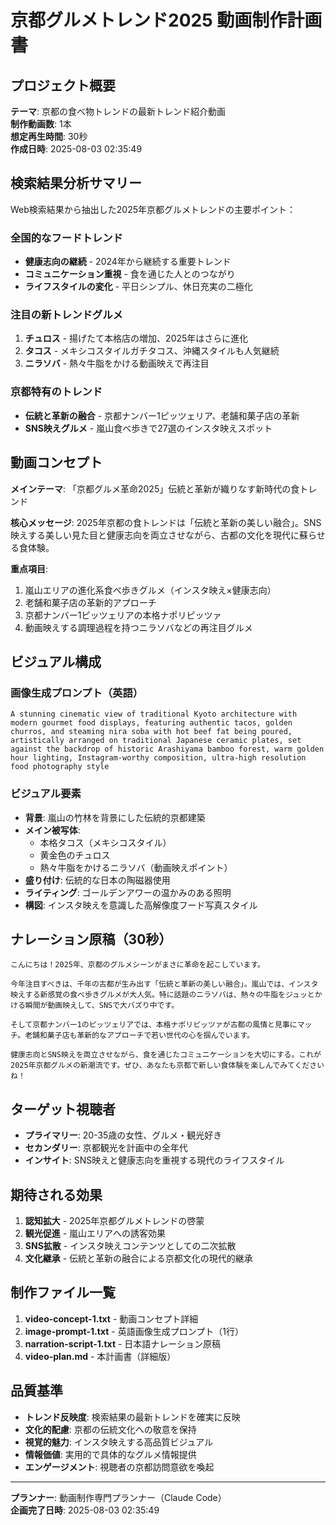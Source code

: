 # 京都グルメトレンド2025 動画制作計画書

## プロジェクト概要

**テーマ**: 京都の食べ物トレンドの最新トレンド紹介動画  
**制作動画数**: 1本  
**想定再生時間**: 30秒  
**作成日時**: 2025-08-03 02:35:49  

## 検索結果分析サマリー

Web検索結果から抽出した2025年京都グルメトレンドの主要ポイント：

### 全国的なフードトレンド
- **健康志向の継続** - 2024年から継続する重要トレンド
- **コミュニケーション重視** - 食を通じた人とのつながり
- **ライフスタイルの変化** - 平日シンプル、休日充実の二極化

### 注目の新トレンドグルメ
1. **チュロス** - 揚げたて本格店の増加、2025年はさらに進化
2. **タコス** - メキシコスタイルガチタコス、沖縄スタイルも人気継続
3. **ニラソバ** - 熱々牛脂をかける動画映えで再注目

### 京都特有のトレンド
- **伝統と革新の融合** - 京都ナンバー1ピッツェリア、老舗和菓子店の革新
- **SNS映えグルメ** - 嵐山食べ歩きで27選のインスタ映えスポット

## 動画コンセプト

**メインテーマ**: 「京都グルメ革命2025」伝統と革新が織りなす新時代の食トレンド

**核心メッセージ**: 
2025年京都の食トレンドは「伝統と革新の美しい融合」。SNS映えする美しい見た目と健康志向を両立させながら、古都の文化を現代に蘇らせる食体験。

**重点項目**:
1. 嵐山エリアの進化系食べ歩きグルメ（インスタ映え×健康志向）
2. 老舗和菓子店の革新的アプローチ
3. 京都ナンバー1ピッツェリアの本格ナポリピッツァ
4. 動画映えする調理過程を持つニラソバなどの再注目グルメ

## ビジュアル構成

### 画像生成プロンプト（英語）
```
A stunning cinematic view of traditional Kyoto architecture with modern gourmet food displays, featuring authentic tacos, golden churros, and steaming nira soba with hot beef fat being poured, artistically arranged on traditional Japanese ceramic plates, set against the backdrop of historic Arashiyama bamboo forest, warm golden hour lighting, Instagram-worthy composition, ultra-high resolution food photography style
```

### ビジュアル要素
- **背景**: 嵐山の竹林を背景にした伝統的京都建築
- **メイン被写体**: 
  - 本格タコス（メキシコスタイル）
  - 黄金色のチュロス
  - 熱々牛脂をかけるニラソバ（動画映えポイント）
- **盛り付け**: 伝統的な日本の陶磁器使用
- **ライティング**: ゴールデンアワーの温かみのある照明
- **構図**: インスタ映えを意識した高解像度フード写真スタイル

## ナレーション原稿（30秒）

```
こんにちは！2025年、京都のグルメシーンがまさに革命を起こしています。

今年注目すべきは、千年の古都が生み出す「伝統と革新の美しい融合」。嵐山では、インスタ映えする新感覚の食べ歩きグルメが大人気。特に話題のニラソバは、熱々の牛脂をジュッとかける瞬間が動画映えして、SNSで大バズり中です。

そして京都ナンバー1のピッツェリアでは、本格ナポリピッツァが古都の風情と見事にマッチ。老舗和菓子店も革新的なアプローチで若い世代の心を掴んでいます。

健康志向とSNS映えを両立させながら、食を通じたコミュニケーションを大切にする。これが2025年京都グルメの新潮流です。ぜひ、あなたも京都で新しい食体験を楽しんでみてくださいね！
```

## ターゲット視聴者

- **プライマリー**: 20-35歳の女性、グルメ・観光好き
- **セカンダリー**: 京都観光を計画中の全年代
- **インサイト**: SNS映えと健康志向を重視する現代のライフスタイル

## 期待される効果

1. **認知拡大** - 2025年京都グルメトレンドの啓蒙
2. **観光促進** - 嵐山エリアへの誘客効果
3. **SNS拡散** - インスタ映えコンテンツとしての二次拡散
4. **文化継承** - 伝統と革新の融合による京都文化の現代的継承

## 制作ファイル一覧

1. **video-concept-1.txt** - 動画コンセプト詳細
2. **image-prompt-1.txt** - 英語画像生成プロンプト（1行）
3. **narration-script-1.txt** - 日本語ナレーション原稿
4. **video-plan.md** - 本計画書（詳細版）

## 品質基準

- **トレンド反映度**: 検索結果の最新トレンドを確実に反映
- **文化的配慮**: 京都の伝統文化への敬意を保持
- **視覚的魅力**: インスタ映えする高品質ビジュアル
- **情報価値**: 実用的で具体的なグルメ情報提供
- **エンゲージメント**: 視聴者の京都訪問意欲を喚起

---

**プランナー**: 動画制作専門プランナー（Claude Code）  
**企画完了日時**: 2025-08-03 02:35:49
